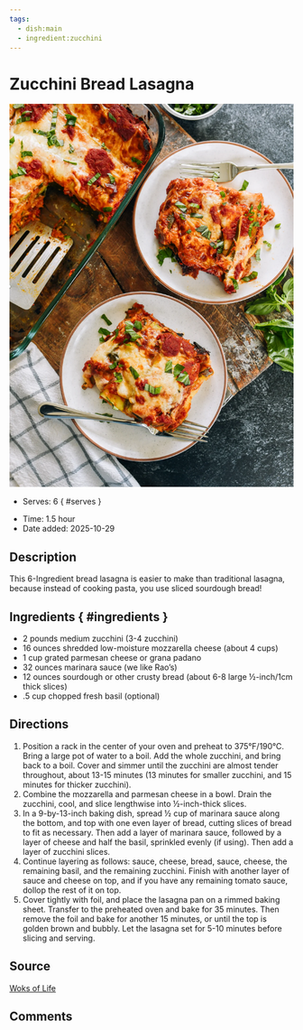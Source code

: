 ```yaml
---
tags:
  - dish:main
  - ingredient:zucchini
---
```

<!-- Tags can have colon, but no space around it -->

# Zucchini Bread Lasagna

![Recipe picture](../images/bread-lasagna-zucchini-13.webp)

<!-- Serves has to be a single number, no dashes, but text is allowed after the
number (e.g., 24 cookies) -->
- Serves: 6
{ #serves }
<!-- Time is not parsed, so anything can be input here, and additional
values can be added (e.g., "active time", "cooking time", etc) -->
- Time: 1.5 hour
- Date added: 2025-10-29

## Description
This 6-Ingredient bread lasagna is easier to make than traditional lasagna, because instead of cooking pasta, you use sliced sourdough bread!

## Ingredients { #ingredients }

<!-- Decimals are allowed, fractions are not. For ranges, use only a single dash
and no spaces between the numbers. -->
- 2 pounds medium zucchini (3-4 zucchini)
- 16 ounces shredded low-moisture mozzarella cheese (about 4 cups)
- 1 cup grated parmesan cheese or grana padano
- 32 ounces marinara sauce (we like Rao’s)
- 12 ounces sourdough or other crusty bread (about 6-8 large ½-inch/1cm thick slices)
- .5 cup chopped fresh basil (optional)

## Directions

<!-- If you have a direction that refers to a number of some ingredient, wrap
the number in asterisks and add `{.ingredient-num}` afterwards. For example,
write `Add 2 Tbsp oil to pan` as `Add *2*{.ingredient-num} to pan`. This allows
us to properly change the number when changing the serves value. -->
1. Position a rack in the center of your oven and preheat to 375°F/190°C. Bring a large pot of water to a boil. Add the whole zucchini, and bring back to a boil. Cover and simmer until the zucchini are almost tender throughout, about 13-15 minutes (13 minutes for smaller zucchini, and 15 minutes for thicker zucchini).
2. Combine the mozzarella and parmesan cheese in a bowl. Drain the zucchini, cool, and slice lengthwise into ½-inch-thick slices.
3. In a 9-by-13-inch baking dish, spread ½ cup of marinara sauce along the bottom, and top with one even layer of bread, cutting slices of bread to fit as necessary. Then add a layer of marinara sauce, followed by a layer of cheese and half the basil, sprinkled evenly (if using). Then add a layer of zucchini slices.
4. Continue layering as follows: sauce, cheese, bread, sauce, cheese, the remaining basil, and the remaining zucchini. Finish with another layer of sauce and cheese on top, and if you have any remaining tomato sauce, dollop the rest of it on top.
5. Cover tightly with foil, and place the lasagna pan on a rimmed baking sheet. Transfer to the preheated oven and bake for 35 minutes. Then remove the foil and bake for another 15 minutes, or until the top is golden brown and bubbly. Let the lasagna set for 5-10 minutes before slicing and serving.

## Source

[Woks of Life](https://thewoksoflife.com/bread-lasagna-zucchini/)

## Comments
